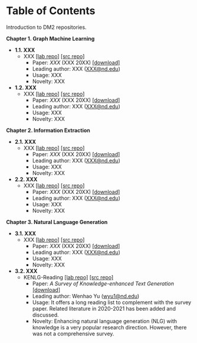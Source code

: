 # Table of Contents
Introduction to DM2 repositories.

**Chapter 1. Graph Machine Learning**
- **1.1. XXX** 
	- XXX [\[lab repo\]](https://github.com/DM2-ND/XXX) [\[src repo\]](https://github.com/)
	  - Paper: *XXX* (XXX 20XX) [\[download\]](https://XXX)
	  - Leading author: XXX (XXX@nd.edu)
	  - Usage: XXX
	  - Novelty: XXX
- **1.2. XXX** 
	- XXX [\[lab repo\]](https://github.com/DM2-ND/XXX) [\[src repo\]](https://github.com/)
	  - Paper: *XXX* (XXX 20XX) [\[download\]](https://XXX)
	  - Leading author: XXX (XXX@nd.edu)
	  - Usage: XXX
	  - Novelty: XXX

**Chapter 2. Information Extraction** 
- **2.1. XXX** 
	- XXX [\[lab repo\]](https://github.com/DM2-ND/XXX) [\[src repo\]](https://github.com/)
	  - Paper: *XXX* (XXX 20XX) [\[download\]](https://XXX)
	  - Leading author: XXX (XXX@nd.edu)
	  - Usage: XXX
	  - Novelty: XXX
- **2.2. XXX** 
	- XXX [\[lab repo\]](https://github.com/DM2-ND/XXX) [\[src repo\]](https://github.com/)
	  - Paper: *XXX* (XXX 20XX) [\[download\]](https://XXX)
	  - Leading author: XXX (XXX@nd.edu)
	  - Usage: XXX
	  - Novelty: XXX

**Chapter 3. Natural Language Generation**
- **3.1. XXX** 
	- XXX [\[lab repo\]](https://github.com/DM2-ND/XXX) [\[src repo\]](https://github.com/)
	  - Paper: *XXX* (XXX 20XX) [\[download\]](https://XXX)
	  - Leading author: XXX (XXX@nd.edu)
	  - Usage: XXX
	  - Novelty: XXX
- **3.2. XXX** 
  - KENLG-Reading [\[lab repo\]](https://github.com/DM2-ND/KENLG-Reading) [\[src repo\]](https://github.com/wyu97/KENLG-Reading)
	  - Paper: *A Survey of Knowledge-enhanced Text Generation* [\[download\]](https://arxiv.org/abs/2010.04389)
	  - Leading author: Wenhao Yu (wyu1@nd.edu)
	  - Usage: It offers a long reading list to complement with the survey paper. Related literature in 2020-2021 has been added and discussed.
	  - Novelty: Enhancing natural language generation (NLG) with knowledge is a very popular research direction. However, there was not a comprehensive survey.
